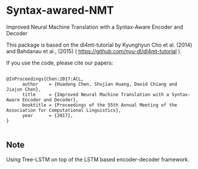 # Syntax-awared-NMT
Improved Neural Machine Translation with a Syntax-Aware Encoder and Decoder

This package is based on the dl4mt-tutorial by Kyunghyun Cho et al. (2014) and Bahdanau et al., (2015) ( https://github.com/nyu-dl/dl4mt-tutorial ).

If you use the code, please cite our papers:
<pre>
<code>
@InProceedings{Chen:2017:ACL,
      author    = {Huadong Chen, Shujian Huang, David Chiang and Jiajun Chen},
      title     = {Improved Neural Machine Translation with a Syntax-Aware Encoder and Decoder},
      booktitle = {Proceedings of the 55th Annual Meeting of the Association for Computational Linguistics},
      year      = {2017},
}
</code>
</pre>


Note
------------
Using Tree-LSTM on top of the LSTM based encoder-decoder framework.
